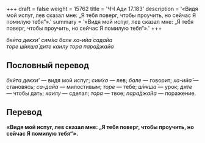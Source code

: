 +++
draft = false
weight = 15762
title = 'ЧЧ Ади 17.183'
description = '«Видя мой испуг, лев сказал мне: „Я тебя поверг, чтобы проучить, но сейчас Я помилую тебя“».'
summary = '«Видя мой испуг, лев сказал мне: „Я тебя поверг, чтобы проучить, но сейчас Я помилую тебя“».'
+++

_бхӣта декхи’ сим̇ха бале ха-ийа̄ садайа  
торе ш́икша̄ дите каилу тора пара̄джайа_

## Пословный перевод

_бхӣта_ _декхи’_ — видя мой испуг; _сим̇ха_ — лев; _бале_ — говорит; _ха_\-_ийа̄_ — становясь; _са_\-_дайа_ — милостивым; _торе_ — тебе; _ш́икша̄_ — урок; _дите_ — чтобы дать; _каилу_ — сделал; _тора_ — твое; _пара̄джайа_ — поражение.

## Перевод

**«Видя мой испуг, лев сказал мне: „Я тебя поверг, чтобы проучить, но сейчас Я помилую тебя“».**
